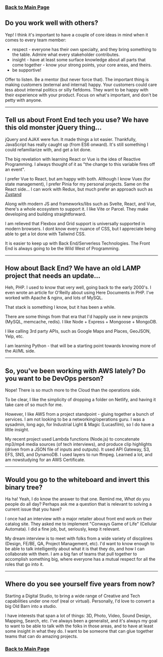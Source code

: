 ### [Back to Main Page](README.md)


## Do you work well with others?

Yep! I think it's important to have a couple of core ideas in mind when it comes to every team member:

* respect - everyone has their own specialty, and they bring something to the table.  Admire what every stakeholder contributes.
* insight - have at least some surface knowledge about all parts that come together - know your strong points, your core areas, and theirs.
* be supportive!

Offer to listen.  Be a mentor (but never force that).  The important thing is making customers (external and internal) happy.  Your customers could care less about internal politics or silly fiefdoms.  They want to be happy with their experience with your product.  Focus on what's important, and don't be petty with anyone.

----

## Tell us about Front End tech you use?  We have this old monster jQuery thing...

jQuery and AJAX were fun.  It made things a lot easier.  Thankfully, JavaScript has really caught up (from ES6 onward).  It's still something I could refamiliarize with, and get a lot done.

The big revelation with learning React or Vue is the idea of Reactive Programming.  I always thought of it as "the change to this variable fires off an event".

I prefer Vue to React, but am happy with both.  Although I know Vuex (for state management), I prefer Pinia for my personal projects. Same on the React side... I can work with Redux, but much prefer an approach such as [Zustand](https://zustand.surge.sh/)

Along with modern JS and frameworks/libs such as Svelte, React, and Vue, there's a whole ecosystem to support it. I like Vite or Parcel.  They make developing and building straightforward.

I am relieved that Flexbox and Grid support is universally supported in modern browsers. I dont know every nuance of CSS, but I appreciate being able to get a lot done with Tailwind CSS.

It is easier to keep up with Back End/Serverless Technologies.  The Front End is always going to be the Wild West of Programming.

----


## How about Back End?  We have an old LAMP project that needs an update...

Heh, PHP.  I used to know that very well, going back to the early 2000's.  I even wrote an article for O'Reilly about using Here Documents in PHP.  I've worked with Apache & nginx, and lots of MySQL.

That stack is something I know, but it has been a while.  

There are some things from that era that I'd happily use in new projects (MySQL, memcache, redis).  I like Node + Express + Mongoose + MongoDB.

I like calling 3rd party APIs, such as Google Maps and Places, GeoJSON, Yelp, etc.

I am learning Python - that will be a starting point towards knowing more of the AI/ML side.

----

## So, you've been working with AWS lately?  Do you want to be DevOps person?

Nope!  There is so much more to the Cloud than the operations side.

To be clear, I like the simplicity of dropping a folder on Netlify, and having it take care of so much for me.

However, I like AWS from a project standpoint - gluing together a bunch of services.  I am not looking to be a networking/operations guru.  I was a sysadmin, long ago, for Industrial Light & Magic (Lucasfilm), so I do have a little insight.

My recent project used Lambda functions (Node.js) to concatenate mp3/mp4 media sources (of tech interviews), and produce clip highlights (driven from a JSON file of inputs and outputs). It used API Gateway, S3, EFS, SNS, and DynamoDB.  I used layers to run ffmpeg.  Learned a lot, and am nowstudying for an AWS Certificate.

----

## Would you go to the whiteboard and invert this binary tree?

Ha ha!  Yeah, I do know the answer to that one.  Remind me, *What* do you people do all day?  Perhaps ask me a question that is relevant to solving a current issue that you have?

I once had an interview with a major retailer about front end work on their catalog site.  They asked me to implement "Conways Game of Life" (Cellular Automata).  I did a fine job, but, seriously, keep it relevant.

My dream interview is to meet with folks from a wide variety of discplines (Design, FE/BE, QA, Project Management, etc).  I'd want to know enough to be able to talk intelligently about what it is that they do, and how I can collaborate with them.  I am a big fan of teams that pull together to accomplish something big, where everyone has a mutual respect for all the roles that go into it.

----


## Where do you see yourself five years from now?

Starting a Digital Studio, to bring a wide range of Creative and Tech capabilities under one roof (real or virtual).  Personally, I'd love to convert a big Old Barn into a studio.

I have interests that span a lot of things: 3D, Photo, Video, Sound Design, Mapping, Search, etc.  I've always been a generalist, and it's always my goal to want to be able to talk with the folks in those areas, and to have at least some insight in what they do.  I want to be someone that can glue together teams that can do amazing projects.



### [Back to Main Page](README.md)